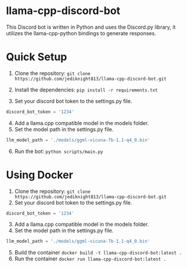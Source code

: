 # llama-cpp-discord-bot

This Discord bot is written in Python and uses the Discord.py library, it utilizes the llama-cpp-python bindings to generate responses.

# Quick Setup

1. Clone the repository: ``` git clone https://github.com/jediknight813/llama-cpp-discord-bot.git ```
2. Install the dependencies: ``` pip install -r requirements.txt ```

3. Set your discord bot token to the settings.py file.
```python
discord_bot_token = '1234'
```
4. Add a llama.cpp compatible model in the models folder.
5. Set the model path in the settings.py file.
```python
llm_model_path = './models/ggml-vicuna-7b-1.1-q4_0.bin'
```
6. Run the bot: ```python scripts/main.py ```


# Using Docker

1. Clone the repository: ``` git clone https://github.com/jediknight813/llama-cpp-discord-bot.git ```
2. Set your discord bot token to the settings.py file.
```python
discord_bot_token = '1234'
```
3. Add a llama.cpp compatible model in the models folder.
4. Set the model path in the settings.py file.
```python
llm_model_path = './models/ggml-vicuna-7b-1.1-q4_0.bin'
```

5. Build the container ``` docker build -t llama-cpp-discord-bot:latest . ```
6. Run the container ``` docker run llama-cpp-discord-bot:latest . ```
